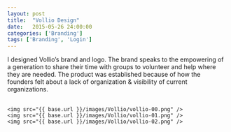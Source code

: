 ```yaml
---
layout: post
title:  "Vollio Design"
date:   2015-05-26 24:00:00
categories: ['Branding']
tags: ['Branding', 'Login']
---
```

<div class="text-block">
I designed Vollio’s brand and logo. The brand speaks to the empowering of a generation to share their time with groups to volunteer and help where they are needed. The product was established because of how the founders felt about a lack of organization & visibility of current organizations.<br /><br />
</div>

<div class="images">

	<img src="{{ base.url }}/images/Vollio/vollio-00.png" />
	<img src="{{ base.url }}/images/Vollio/vollio-01.png" />
	<img src="{{ base.url }}/images/Vollio/vollio-02.png" />
</div>



[jekyll-gh]: https://github.com/jekyll/jekyll
[jekyll]:    http://jekyllrb.com
